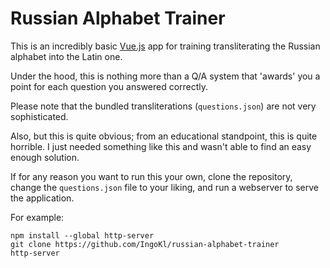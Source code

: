 # Russian Alphabet Trainer

This is an incredibly basic [Vue.js](https://vuejs.org/) app for training transliterating the Russian alphabet into the Latin one.

Under the hood, this is nothing more than a Q/A system that 'awards' you a point for each question you answered correctly. 

Please note that the bundled transliterations (`questions.json`) are not very sophisticated.

Also, but this is quite obvious; from an educational standpoint, this is quite horrible. I just needed something like this and wasn't able to find an easy enough solution.

If for any reason you want to run this your own, clone the repository, change the `questions.json` file to your liking, and run a webserver to serve the application.

For example:

```
npm install --global http-server
git clone https://github.com/IngoKl/russian-alphabet-trainer
http-server
```
